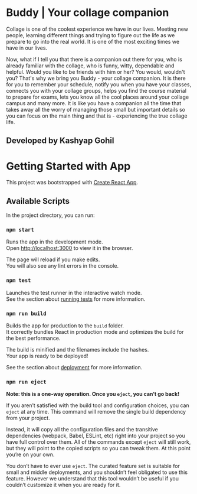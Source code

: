 # Buddy | Your collage companion

Collage is one of the coolest experience we have in our lives. Meeting new people, learning different things and trying to figure out the life as we prepare to go into the real world. It is one of the most exciting times we have in our lives.

Now, what if I tell you that there is a companion out there for you, who is already familiar with the collage, who is funny, witty, dependable and helpful. Would you like to be friends with him or her? You would, wouldn't you? That's why we bring you Buddy - your collage companion. It is there for you to remember your schedule, notify you when you have your classes, connects you with your collage groups, helps you find the course material to prepare for exams, lets you know all the cool places around your collage campus and many more. It is like you have a companion all the time that takes away all the worry of managing those small but important details so you can focus on the main thing and that is - experiencing the true collage life.
## Developed by Kashyap Gohil

# Getting Started with App

This project was bootstrapped with [Create React App](https://github.com/facebook/create-react-app).

## Available Scripts

In the project directory, you can run:

### `npm start`

Runs the app in the development mode.\
Open [http://localhost:3000](http://localhost:3000) to view it in the browser.

The page will reload if you make edits.\
You will also see any lint errors in the console.

### `npm test`

Launches the test runner in the interactive watch mode.\
See the section about [running tests](https://facebook.github.io/create-react-app/docs/running-tests) for more information.

### `npm run build`

Builds the app for production to the `build` folder.\
It correctly bundles React in production mode and optimizes the build for the best performance.

The build is minified and the filenames include the hashes.\
Your app is ready to be deployed!

See the section about [deployment](https://facebook.github.io/create-react-app/docs/deployment) for more information.

### `npm run eject`

**Note: this is a one-way operation. Once you `eject`, you can’t go back!**

If you aren’t satisfied with the build tool and configuration choices, you can `eject` at any time. This command will remove the single build dependency from your project.

Instead, it will copy all the configuration files and the transitive dependencies (webpack, Babel, ESLint, etc) right into your project so you have full control over them. All of the commands except `eject` will still work, but they will point to the copied scripts so you can tweak them. At this point you’re on your own.

You don’t have to ever use `eject`. The curated feature set is suitable for small and middle deployments, and you shouldn’t feel obligated to use this feature. However we understand that this tool wouldn’t be useful if you couldn’t customize it when you are ready for it.
